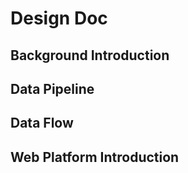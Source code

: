 # Design Doc
## Background Introduction 


## Data Pipeline 


## Data Flow 


## Web Platform Introduction 


